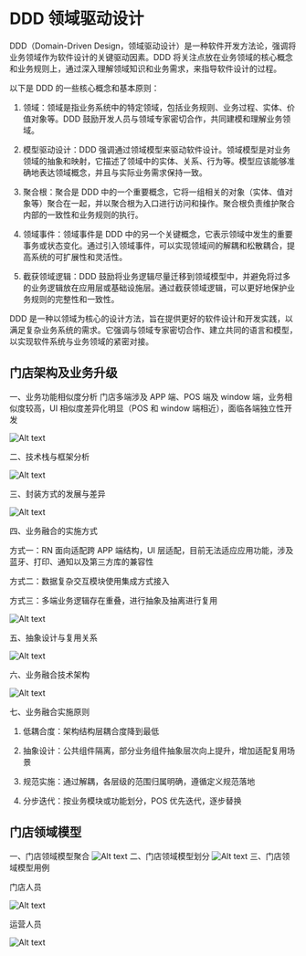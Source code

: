 # DDD 领域驱动设计

DDD（Domain-Driven Design，领域驱动设计）是一种软件开发方法论，强调将业务领域作为软件设计的关键驱动因素。DDD 将关注点放在业务领域的核心概念和业务规则上，通过深入理解领域知识和业务需求，来指导软件设计的过程。

以下是 DDD 的一些核心概念和基本原则：

1. 领域：领域是指业务系统中的特定领域，包括业务规则、业务过程、实体、价值对象等。DDD 鼓励开发人员与领域专家密切合作，共同建模和理解业务领域。

2. 模型驱动设计：DDD 强调通过领域模型来驱动软件设计。领域模型是对业务领域的抽象和映射，它描述了领域中的实体、关系、行为等。模型应该能够准确地表达领域概念，并且与实际业务需求保持一致。

3. 聚合根：聚合是 DDD 中的一个重要概念，它将一组相关的对象（实体、值对象等）聚合在一起，并以聚合根为入口进行访问和操作。聚合根负责维护聚合内部的一致性和业务规则的执行。

4. 领域事件：领域事件是 DDD 中的另一个关键概念，它表示领域中发生的重要事务或状态变化。通过引入领域事件，可以实现领域间的解耦和松散耦合，提高系统的可扩展性和灵活性。

5. 截获领域逻辑：DDD 鼓励将业务逻辑尽量迁移到领域模型中，并避免将过多的业务逻辑放在应用层或基础设施层。通过截获领域逻辑，可以更好地保护业务规则的完整性和一致性。

DDD 是一种以领域为核心的设计方法，旨在提供更好的软件设计和开发实践，以满足复杂业务系统的需求。它强调与领域专家密切合作、建立共同的语言和模型，以实现软件系统与业务领域的紧密对接。

## 门店架构及业务升级

一、业务功能相似度分析
门店多端涉及 APP 端、POS 端及 window 端，业务相似度较高，UI 相似度差异化明显（POS 和 window 端相近），面临各端独立性开发

![Alt text](1280X1280.PNG)

二、技术栈与框架分析

![Alt text](<1280X1280 (2).PNG>)

三、封装方式的发展与差异

![Alt text](<1280X1280 (3).PNG>)

四、业务融合的实施方式

方式一：RN 面向适配跨 APP 端结构，UI 层适配，目前无法适应应用功能，涉及蓝牙、打印、通知以及第三方库的兼容性

方式二：数据复杂交互模块使用集成方式接入

方式三：多端业务逻辑存在重叠，进行抽象及抽离进行复用

![Alt text](<1280X1280 (4).PNG>)

五、抽象设计与复用关系

![Alt text](<1280X1280 (5).PNG>)

六、业务融合技术架构

![Alt text](<1280X1280 (6).PNG>)

七、业务融合实施原则

1. 低耦合度：架构结构层耦合度降到最低

2. 抽象设计：公共组件隔离，部分业务组件抽象层次向上提升，增加适配复用场景

3. 规范实施：通过解耦，各层级的范围归属明确，遵循定义规范落地

4. 分步迭代：按业务模块或功能划分，POS 优先迭代，逐步替换

## 门店领域模型

一、门店领域模型聚合
![Alt text](1703733171826.png)
二、门店领域模型划分
![Alt text](whiteboard_exported_image.png)
三、门店领域模型用例

门店人员

![Alt text](1703733351361.png)

运营人员

![Alt text](1703733377504.png)
